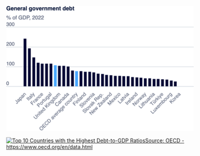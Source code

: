 ![Government Debt Chart](OECD.png)

<div class='tableauPlaceholder' id='viz1725933360483' style='position: relative'>
  <noscript>
    <a href='#'>
    <img alt='Top 10 Countries with the Highest Debt-to-GDP RatiosSource: OECD - https:&#47;&#47;www.oecd.org&#47;en&#47;data.html ' src='https:&#47;&#47;public.tableau.com&#47;static&#47;images&#47;To&#47;Top10CountrieswiththehighestDebt-to-GDPRatios&#47;Top10CountrieswiththeHighestDebt-to-GDPRatios&#47;1_rss.png' style='border: none' />
  </a>
  </noscript>
  <object class='tableauViz'  style='display:none;'>
    <param name='host_url' value='https%3A%2F%2Fpublic.tableau.com%2F' />
    <param name='embed_code_version' value='3' /> 
    <param name='site_root' value='' />
    <param name='name' value='Top10CountrieswiththehighestDebt-to-GDPRatios&#47;Top10CountrieswiththeHighestDebt-to-GDPRatios' />
    <param name='tabs' value='no' />
    <param name='toolbar' value='yes' />
    <param name='static_image' value='https:&#47;&#47;public.tableau.com&#47;static&#47;images&#47;To&#47;Top10CountrieswiththehighestDebt-to-GDPRatios&#47;Top10CountrieswiththeHighestDebt-to-GDPRatios&#47;1.png' /> 
    <param name='animate_transition' value='yes' />
    <param name='display_static_image' value='yes' />
    <param name='display_spinner' value='yes' />
    <param name='display_overlay' value='yes' />
    <param name='display_count' value='yes' />
    <param name='language' value='en-GB' />
    <param name='filter' value='publish=yes' />
  </object>
</div>                <script type='text/javascript'>                    var divElement = document.getElementById('viz1725933360483');                    var vizElement = divElement.getElementsByTagName('object')[0];                    vizElement.style.width='100%';vizElement.style.height=(divElement.offsetWidth*0.75)+'px';                    var scriptElement = document.createElement('script');                    scriptElement.src = 'https://public.tableau.com/javascripts/api/viz_v1.js';                    vizElement.parentNode.insertBefore(scriptElement, vizElement);                
</script>


 



